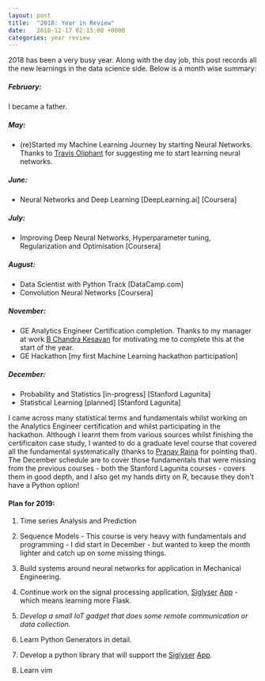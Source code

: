 ```yaml
---
layout: post
title:  "2018: Year in Review"
date:   2018-12-17 02:15:00 +0000
categories: year review
---
```


2018 has been a very busy year. Along with the day job, this post records all the new learnings in the data science side. Below is a month wise summary:

##### February:
I became a father.

##### May:
- (re)Started my Machine Learning Journey by starting Neural Networks. Thanks to [Travis Oliphant](https://www.linkedin.com/in/teoliphant/) for suggesting me to start learning neural networks.

##### June:
- Neural Networks and Deep Learning [DeepLearning.ai] [Coursera]

##### July:
- Improving Deep Neural Networks, Hyperparameter tuning, Regularization and Optimisation [Coursera]

##### August:
- Data Scientist with Python Track [DataCamp.com]
- Convolution Neural Networks [Coursera]

##### November:
- GE Analytics Engineer Certification completion. Thanks to my manager at work [B Chandra Kesavan](https://www.linkedin.com/in/chandrakesavan-b-76973b16/) for motivating me to complete this at the start of the year.
- GE Hackathon [my first Machine Learning hackathon participation]

##### December:
- Probability and Statistics [in-progress] [Stanford Lagunita]
- Statistical Learning [planned] [Stanford Lagunita]

I came across many statistical terms and fundamentals whilst working on the Analytics Engineer certification and whilst participating in the hackathon. Although I learnt them from various sources whilst finishing the certificaiton case study, I wanted to do a graduate level course that covered all the fundamental systematically (thanks to [Pranav Raina](https://www.linkedin.com/in/pranav-raina-64167862/) for pointing that). The December schedule are to cover those fundamentals that were missing from the previous courses - both the Stanford Lagunita courses - covers them in good depth, and I also get my hands dirty on R, because they don't have a Python option!




#### Plan for 2019:

1. Time series Analysis and Prediction

2. Sequence Models - This course is very heavy with fundamentals and programming - I did start in December - but wanted to keep the month lighter and catch up on some missing things.

3. Build systems around neural networks for application in Mechanical Engineering.

4. Continue work on the signal processing application, [Siglyser](https://siglyser.github.io/) [App](http://siglyser.herokuapp.com) - which means learning more Flask.

5. *Develop a small IoT gadget that does some remote communication or data collection.*

6. Learn Python Generators in detail.

7. Develop a python library that will support the [Siglyser](https://siglyser.github.io/) [App](http://siglyser.herokuapp.com).

8. Learn vim
